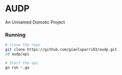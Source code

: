 # AUDP

An Unnamed Domotic Project

### Running

```bash
# Clone the repo
git clone https://github.com/gianluparri03/audp.git
cd audp/api

# Start the api
go run *.go
```
